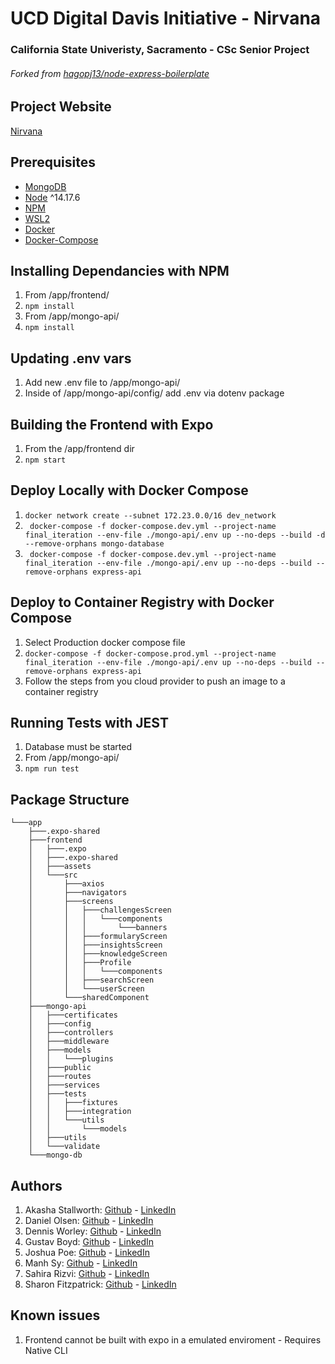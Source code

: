 # UCD Digital Davis Initiative - Nirvana
### California State Univeristy, Sacramento - CSc Senior Project
###### Forked from [hagopj13/node-express-boilerplate](https://github.com/hagopj13/node-express-boilerplate)

## Project Website
[Nirvana](https://fi-nirvana.netlify.app/)

## Prerequisites
- [MongoDB](https://gist.github.com/nrollr/9f523ae17ecdbb50311980503409aeb3)
- [Node](https://nodejs.org/en/download/) ^14.17.6
- [NPM](https://nodejs.org/en/download/package-manager/)
- [WSL2](https://docs.microsoft.com/en-us/windows/wsl/install)
- [Docker](https://www.docker.com/products/docker-desktop)
- [Docker-Compose](https://docs.docker.com/compose/install/)


## Installing Dependancies with NPM
1. From /app/frontend/
2. ```npm install ```
3. From /app/mongo-api/
4. ``` npm install ```

## Updating .env vars 
1. Add new .env file to /app/mongo-api/
2. Inside of /app/mongo-api/config/ add .env via dotenv package

## Building the Frontend with Expo
1. From the /app/frontend dir
2. ``` npm start ```

## Deploy Locally with Docker Compose
1. ``` docker network create --subnet 172.23.0.0/16 dev_network ```
2. ``` docker-compose -f docker-compose.dev.yml --project-name final_iteration --env-file ./mongo-api/.env up --no-deps --build -d --remove-orphans mongo-database```
3. ``` docker-compose -f docker-compose.dev.yml --project-name final_iteration --env-file ./mongo-api/.env up --no-deps --build --remove-orphans express-api```

## Deploy to Container Registry with Docker Compose 
1. Select Production docker compose file
2. ```docker-compose -f docker-compose.prod.yml --project-name final_iteration --env-file ./mongo-api/.env up --no-deps --build --remove-orphans express-api```
3. Follow the steps from you cloud provider to push an image to a container registry

## Running Tests with JEST
1. Database must be started
2. From  /app/mongo-api/
3. ``` npm run test ```


## Package Structure
```
└───app
    ├───.expo-shared
    ├───frontend
    │   ├───.expo
    │   ├───.expo-shared
    │   ├───assets
    │   └───src
    │       ├───axios
    │       ├───navigators
    │       ├───screens
    │       │   ├───challengesScreen
    │       │   │   └───components
    │       │   │       └───banners
    │       │   ├───formularyScreen
    │       │   ├───insightsScreen
    │       │   ├───knowledgeScreen
    │       │   ├───Profile
    │       │   │   └───components
    │       │   ├───searchScreen
    │       │   └───userScreen
    │       └───sharedComponent
    ├───mongo-api
    │   ├───certificates
    │   ├───config
    │   ├───controllers
    │   ├───middleware
    │   ├───models
    │   │   └───plugins
    │   ├───public
    │   ├───routes
    │   ├───services
    │   ├───tests
    │   │   ├───fixtures
    │   │   ├───integration
    │   │   └───utils
    │   │       └───models
    │   ├───utils
    │   └───validate
    └───mongo-db
```
## Authors
1. Akasha Stallworth: [Github](https://github.com/akxsha) - [LinkedIn](https://www.linkedin.com/in/akasha-stallworth-75a458160/)
2. Daniel Olsen: [Github](https://github.com/BotOlsen) - [LinkedIn](https://www.linkedin.com/in/olsend/)
3. Dennis Worley: [Github](https://github.com/dennisw95) - [LinkedIn](https://www.linkedin.com/in/dennis-worley-jr-4ab98b187/)
4. Gustav Boyd: [Github](https://github.com/gustavboyd) - [LinkedIn](https://www.linkedin.com/in/gustav-boyd/)
5. Joshua Poe: [Github](https://github.com/icarus44-zer0) - [LinkedIn](https://www.linkedin.com/in/joshua-poe/)
6. Manh Sy: [Github](https://github.com/Manhsy) - [LinkedIn](https://www.linkedin.com/in/manh-sy/)
7. Sahira Rizvi: [Github](https://github.com/sahirar) - [LinkedIn](https://www.linkedin.com/in/sahira-rizvi/)
8. Sharon Fitzpatrick: [Github](https://github.com/2320sharon) - [LinkedIn](https://www.linkedin.com/in/sharon-fitzpatrick-9088b31b3)

## Known issues
1. Frontend cannot be built with expo in a emulated enviroment - Requires Native CLI
